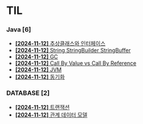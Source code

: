 # TIL
 
### Java [6]
- [**[2024-11-12]**  추상클래스와 인터페이스](https://github.com/A-lass/TIL/blob/main/Java/추상클래스와_인터페이스.md)
- [**[2024-11-12]**  String StringBuilder StringBuffer](https://github.com/A-lass/TIL/blob/main/Java/String_StringBuilder_StringBuffer.md)
- [**[2024-11-12]**  GC](https://github.com/A-lass/TIL/blob/main/Java/GC.md)
- [**[2024-11-12]**  Call By Value vs Call By Reference](https://github.com/A-lass/TIL/blob/main/Java/Call_By_Value_vs_Call_By_Reference.md)
- [**[2024-11-12]**  JVM](https://github.com/A-lass/TIL/blob/main/Java/JVM.md)
- [**[2024-11-12]**  동기화](https://github.com/A-lass/TIL/blob/main/Java/동기화.md)
### DATABASE [2]
- [**[2024-11-12]**  트랜잭션](https://github.com/A-lass/TIL/blob/main/DATABASE/트랜잭션.md)
- [**[2024-11-12]**  관계 데이터 모델](https://github.com/A-lass/TIL/blob/main/DATABASE/관계_데이터_모델.md)
